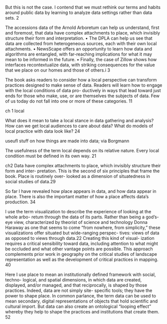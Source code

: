 But this
is not the case. I contend that we must rethink our terms and habits around public data
by learning to analyze data settings rather than data sets. 2

The accessions data of the Arnold Arboretum can help us understand, first and foremost, that data have complex attachments to place, which invisibly structure their form and interpretation.  • The DPLA can help us see that data are collected from heterogeneous sources, each with their own local attachments. • NewsScape offers an opportunity to learn how data and algorithms are entangled, with far-reaching implications for what it may mean to be informed in the future. • Finally, the case of Zillow shows how interfaces recontextualize data, with striking consequences for the value that we place on our homes and those of others.i 3

The book asks readers to consider how a local perspective can transform practices designed to make sense of data. Readers will learn how to engage with the local conditions of data pro- ductively in ways that lead toward just ends for those who make, use, or are themselves the subjects of data. Few of us today do not fall into one or more of these categories. 11

ch 1 local

What does it mean to take a local stance in data gathering
and analysis? How can we get local audiences to care about data? What do models of
local practice with data look like? 24

useufl stuff on how things are made into data; via Borgmann

The usefulness of the term local depends on its relative nature. Every local condition
must be defined in its own way. 21

ch2
Data have complex attachments to place, which invisibly structure their form and inter-
pretation. This is the second of six principles that frame the book. Place is routinely over-
looked as a dimension of situatedness in social studies of data.29

So far I have revealed how place appears in data, and how data appear in place. There
is also the important matter of how a place affects data’s production. 34

I use the term visualization to describe the experience of looking at the whole arbo-
retum through the data of its parts. Rather than being a god’s-eye view, characterized
by theorist of science and technology Donna Haraway as one that seems to come “from
nowhere, from simplicity,” these visualizations offer situated but wide-ranging perspec-
tives: views of data as opposed to views through data.22 Creating this kind of visual-
ization requires a critical sensibility toward data, including attention to what might be
occluded and what other vantage points are possible. This approach complements prior
work in geography on the critical studies of landscape representation as well as the
development of critical practices in mapping. 40

Here I use place to mean an institutionally defined framework with social, techno-
logical, and spatial dimensions, in which data are created, displayed, and/or managed,
and that reciprocally, is shaped by those practices. Indeed, data are not simply site-
specific tools; they have the power to shape place. In common parlance, the term data
can be used to mean secondary, digital representations of objects that hold scientific
and cultural import. But data can also create an ontological “looping effect” whereby
they help to shape the practices and institutions that create them. 52
